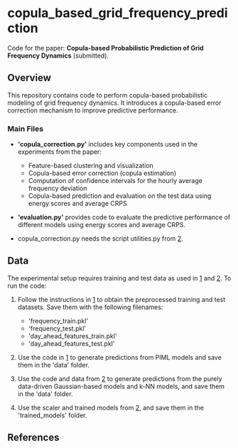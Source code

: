 # copula_based_grid_frequency_prediction

Code for the paper: **Copula-based Probabilistic Prediction of Grid Frequency Dynamics** (submitted).

## Overview

This repository contains code to perform copula-based probabilistic modeling of grid frequency dynamics. It introduces a copula-based error correction mechanism to improve predictive performance.

### Main Files

- **'copula_correction.py'** includes key components used in the experiments from the paper:
  - Feature-based clustering and visualization  
  - Copula-based error correction (copula estimation)  
  - Computation of confidence intervals for the hourly average frequency deviation  
  - Copula-based prediction and evaluation on the test data using energy scores and average CRPS  

- **'evaluation.py'** provides code to evaluate the predictive performance of different models using energy scores and average CRPS.

- copula_correction.py needs the script utilities.py from [2]. 

## Data

The experimental setup requires training and test data as used in [1] and [2]. To run the code:

1. Follow the instructions in [1] to obtain the preprocessed training and test datasets. Save them with the following filenames:
   - 'frequency_train.pkl' 
   - 'frequency_test.pkl' 
   - 'day_ahead_features_train.pkl'
   - 'day_ahead_features_test.pkl'

2. Use the code in [1] to generate predictions from PIML models and save them in the 'data' folder.

3. Use the code and data from [2] to generate predictions from the purely data-driven Gaussian-based models and k-NN models, and save them in the 'data' folder.

4. Use the scaler and trained models from [2], and save them in the 'trained_models' folder.

## References

[1]: https://github.com/johkruse/PIML-for-grid-frequency-modelling  
[2]: https://github.com/bolin-liu/sequence-model-and-gaussian-process-for-frequency-prediction  
